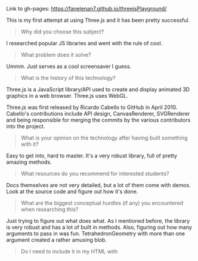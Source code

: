 Link to gh-pages: https://fanelenan7.github.io/threejsPlayground/

This is my first attempt at using Three.js and it has been pretty successful.

> Why did you choose this subject?

I researched popular JS libraries and went with the rule of cool.

> What problem does it solve?

Ummm. Just serves as a cool screensaver I guess.

> What is the history of this technology?

Three.js is a JavaScript library/API used to create and display animated 3D graphics in a web browser.
Three.js uses WebGL.

Three.js was first released by Ricardo Cabello to GitHub in April 2010. Cabello's contributions include API design, CanvasRenderer, SVGRenderer and being responsible for merging the commits by the various contributors into the project.

> What is your opinion on the technology after having built something with it?

Easy to get into, hard to master. It's a very robust library, full of pretty amazing methods.

> What resources do you recommend for interested students?

Docs themselves are not very detailed, but a lot of them come with demos. Look at the source code and figure out how it's done.

> What are the biggest conceptual hurdles (if any) you encountered when researching this?

Just trying to figure out what does what. As I mentioned before, the library is very robust and has a lot of built in methods. Also, figuring out how many arguments to pass in was fun. TetrahedronGeometry with more than one argument created a rather amusing blob.

> Do I need to include it in my HTML with <script> tags?

You could. I just prefer to have a separate js file.

> Can I deploy it to Heroku?

I guess? I see no reason why not. This version is deployed to GitHub pages.

Overall it was a very interesting experiment.
